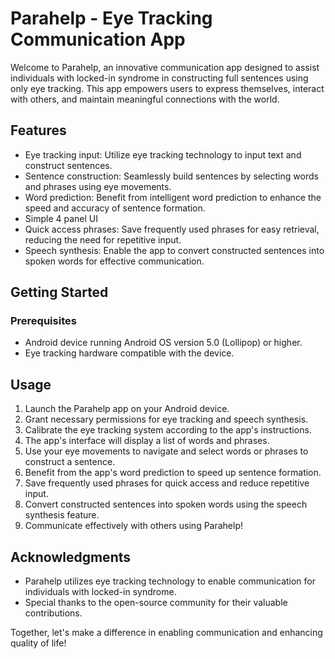 # Parahelp - Eye Tracking Communication App


Welcome to Parahelp, an innovative communication app designed to assist individuals with locked-in syndrome in constructing full sentences using only eye tracking. This app empowers users to express themselves, interact with others, and maintain meaningful connections with the world.

## Features

- Eye tracking input: Utilize eye tracking technology to input text and construct sentences.
- Sentence construction: Seamlessly build sentences by selecting words and phrases using eye movements.
- Word prediction: Benefit from intelligent word prediction to enhance the speed and accuracy of sentence formation.
- Simple 4 panel UI
- Quick access phrases: Save frequently used phrases for easy retrieval, reducing the need for repetitive input.
- Speech synthesis: Enable the app to convert constructed sentences into spoken words for effective communication.

## Getting Started

### Prerequisites

- Android device running Android OS version 5.0 (Lollipop) or higher.
- Eye tracking hardware compatible with the device.

## Usage

1. Launch the Parahelp app on your Android device.
2. Grant necessary permissions for eye tracking and speech synthesis.
3. Calibrate the eye tracking system according to the app's instructions.
4. The app's interface will display a list of words and phrases.
5. Use your eye movements to navigate and select words or phrases to construct a sentence.
6. Benefit from the app's word prediction to speed up sentence formation.
7. Save frequently used phrases for quick access and reduce repetitive input.
8. Convert constructed sentences into spoken words using the speech synthesis feature.
9. Communicate effectively with others using Parahelp!


## Acknowledgments

- Parahelp utilizes eye tracking technology to enable communication for individuals with locked-in syndrome.
- Special thanks to the open-source community for their valuable contributions.

 Together, let's make a difference in enabling communication and enhancing quality of life!

